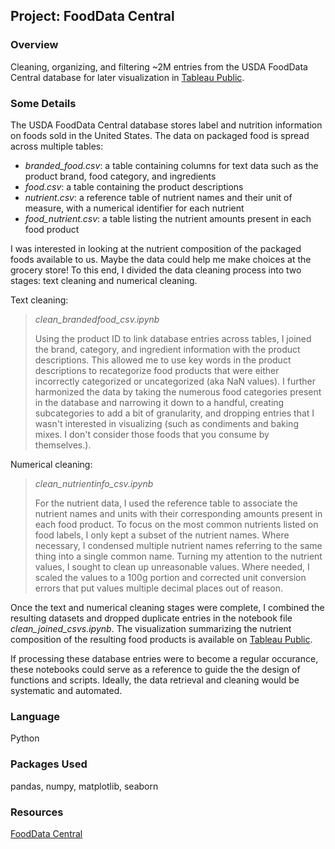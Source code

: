 ## Project: FoodData Central
### Overview
Cleaning, organizing, and filtering ~2M entries from the USDA FoodData Central database for later visualization in [Tableau Public](https://public.tableau.com/app/profile/j.c4963/vizzes).


### Some Details
The USDA FoodData Central database stores label and nutrition information on foods sold in the United States. The data on packaged food is spread across multiple tables:
- *branded_food.csv*: a table containing columns for text data such as the product brand, food category, and ingredients
- *food.csv*: a table containing the product descriptions
- *nutrient.csv*: a reference table of nutrient names and their unit of measure, with a numerical identifier for each nutrient
- *food_nutrient.csv*: a table listing the nutrient amounts present in each food product
  
I was interested in looking at the nutrient composition of the packaged foods available to us. Maybe the data could help me make choices at the grocery store! To this end, I divided the data cleaning process into two stages: text cleaning and numerical cleaning.

Text cleaning:
>*clean_brandedfood_csv.ipynb*
>
>Using the product ID to link database entries across tables, I joined the brand, category, and ingredient information with the product descriptions. This allowed me to use key words in the product descriptions to recategorize food products that were either incorrectly categorized or uncategorized (aka NaN values). I further harmonized the data by taking the numerous food categories present in the database and narrowing it down to a handful, creating subcategories to add a bit of granularity, and dropping entries that I wasn't interested in visualizing (such as condiments and baking mixes. I don't consider those foods that you consume by themselves.).
  
Numerical cleaning:
>*clean_nutrientinfo_csv.ipynb*
>
>For the nutrient data, I used the reference table to associate the nutrient names and units with their corresponding amounts present in each food product. To focus on the most common nutrients listed on food labels, I only kept a subset of the nutrient names. Where necessary, I condensed multiple nutrient names referring to the same thing into a single common name. Turning my attention to the nutrient values, I sought to clean up unreasonable values. Where needed, I scaled the values to a 100g portion and corrected unit conversion errors that put values multiple decimal places out of reason.

Once the text and numerical cleaning stages were complete, I combined the resulting datasets and dropped duplicate entries in the notebook file *clean_joined_csvs.ipynb*. The visualization summarizing the nutrient composition of the resulting food products is available on [Tableau Public](https://public.tableau.com/app/profile/j.c4963/vizzes).

If processing these database entries were to become a regular occurance, these notebooks could serve as a reference to guide the the design of functions and scripts. Ideally, the data retrieval and cleaning would be systematic and automated.


### Language
Python

### Packages Used
pandas, numpy, matplotlib, seaborn

### Resources
[FoodData Central](https://fdc.nal.usda.gov/index.html)


